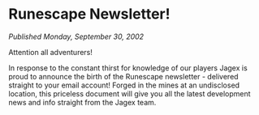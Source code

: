 # Runescape Newsletter!
*Published Monday, September 30, 2002*

Attention all adventurers!

In response to the constant thirst for knowledge of our players Jagex is proud to announce the birth of the Runescape newsletter - delivered straight to your email account! Forged in the mines at an undisclosed location, this priceless document will give you all the latest development news and info straight from the Jagex team.
